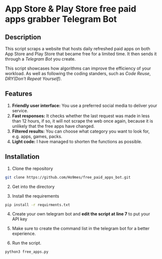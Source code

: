 # App Store & Play Store free paid apps grabber Telegram Bot

## Description 

This script scraps a website that hosts daily refreshed paid apps on both App Store and Play Store that became free for a limited time. It then sends it through a *Telegram Bot* you create.

This script showcases how algorithms can improve the efficiency of your workload. As well as following the coding standers, such as *Code Reuse*, *DRY(Don't Repeat Yourself)*.

## Features 

1. **Friendly user interface:** You use a preferred social media to deliver your service.
2. **Fast responses:** It checks whether the last request was made in less than 12 hours, if so, it will not scrape the web once again, because it is unlikely that the free apps have changed.
3. **Filtered results:** You can choose what category you want to look for, e.g. apps, games, packs.
4. **Light code:** I have managed to shorten the functions as possible.

## Installation

1. Clone the repository
```bash
git clone https://github.com/Ho9mes/free_paid_apps_bot.git
```
2. Get into the directory

3. Install the requirements
```bash
pip install -r requirments.txt
```
4. Create your own telegram bot and **edit the script at line 7** to put your API key

5. Make sure to create the command list in the telegram bot for a better experience.

6. Run the script.

```bash
python3 free_apps.py
```
